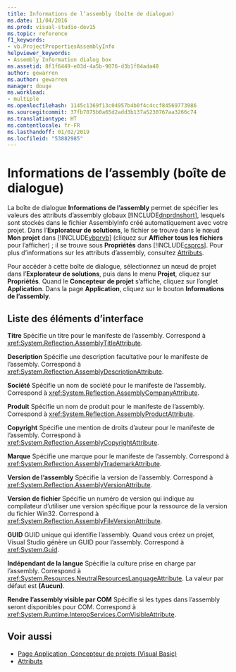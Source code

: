 ```yaml
---
title: Informations de l’assembly (boîte de dialogue)
ms.date: 11/04/2016
ms.prod: visual-studio-dev15
ms.topic: reference
f1_keywords:
- vb.ProjectPropertiesAssemblyInfo
helpviewer_keywords:
- Assembly Information dialog box
ms.assetid: 8f1f6449-e03d-4a5b-9076-d3b1f84ada48
author: gewarren
ms.author: gewarren
manager: douge
ms.workload:
- multiple
ms.openlocfilehash: 1145c1369f13c04957b4b0f4c4ccf84569773986
ms.sourcegitcommit: 37fb7075b0a65d2add3b137a5230767aa3266c74
ms.translationtype: HT
ms.contentlocale: fr-FR
ms.lasthandoff: 01/02/2019
ms.locfileid: "53882985"
---
```

# <a name="assembly-information-dialog-box"></a>Informations de l’assembly (boîte de dialogue)
La boîte de dialogue **Informations de l’assembly** permet de spécifier les valeurs des attributs d’assembly globaux [!INCLUDE[dnprdnshort](../../code-quality/includes/dnprdnshort_md.md)], lesquels sont stockés dans le fichier AssemblyInfo créé automatiquement avec votre projet. Dans l’**Explorateur de solutions**, le fichier se trouve dans le nœud **Mon projet** dans [!INCLUDE[vbprvb](../../code-quality/includes/vbprvb_md.md)] (cliquez sur **Afficher tous les fichiers** pour l’afficher) ; il se trouve sous **Propriétés** dans [!INCLUDE[csprcs](../../data-tools/includes/csprcs_md.md)]. Pour plus d’informations sur les attributs d’assembly, consultez [Attributs](https://msdn.microsoft.com/Library/ae334cee-d96c-4243-a5e3-06dd7fcaf205).

 Pour accéder à cette boîte de dialogue, sélectionnez un nœud de projet dans l’**Explorateur de solutions**, puis dans le menu **Projet**, cliquez sur **Propriétés**. Quand le **Concepteur de projet** s’affiche, cliquez sur l’onglet **Application**. Dans la page **Application**, cliquez sur le bouton **Informations de l’assembly**.

## <a name="uielement-list"></a>Liste des éléments d’interface
 **Titre** Spécifie un titre pour le manifeste de l’assembly. Correspond à <xref:System.Reflection.AssemblyTitleAttribute>.

 **Description** Spécifie une description facultative pour le manifeste de l’assembly. Correspond à <xref:System.Reflection.AssemblyDescriptionAttribute>.

 **Société** Spécifie un nom de société pour le manifeste de l’assembly. Correspond à <xref:System.Reflection.AssemblyCompanyAttribute>.

 **Produit** Spécifie un nom de produit pour le manifeste de l’assembly. Correspond à <xref:System.Reflection.AssemblyProductAttribute>.

 **Copyright** Spécifie une mention de droits d’auteur pour le manifeste de l’assembly. Correspond à <xref:System.Reflection.AssemblyCopyrightAttribute>.

 **Marque** Spécifie une marque pour le manifeste de l’assembly. Correspond à <xref:System.Reflection.AssemblyTrademarkAttribute>.

 **Version de l’assembly** Spécifie la version de l’assembly. Correspond à <xref:System.Reflection.AssemblyVersionAttribute>.

 **Version de fichier** Spécifie un numéro de version qui indique au compilateur d’utiliser une version spécifique pour la ressource de la version du fichier Win32. Correspond à <xref:System.Reflection.AssemblyFileVersionAttribute>.

 **GUID** GUID unique qui identifie l’assembly. Quand vous créez un projet, Visual Studio génère un GUID pour l’assembly. Correspond à <xref:System.Guid>.

 **Indépendant de la langue** Spécifie la culture prise en charge par l’assembly. Correspond à <xref:System.Resources.NeutralResourcesLanguageAttribute>. La valeur par défaut est **(Aucun)**.

 **Rendre l’assembly visible par COM** Spécifie si les types dans l’assembly seront disponibles pour COM. Correspond à <xref:System.Runtime.InteropServices.ComVisibleAttribute>.

## <a name="see-also"></a>Voir aussi

- [Page Application, Concepteur de projets (Visual Basic)](../../ide/reference/application-page-project-designer-visual-basic.md)
- [Attributs](https://msdn.microsoft.com/Library/ae334cee-d96c-4243-a5e3-06dd7fcaf205)